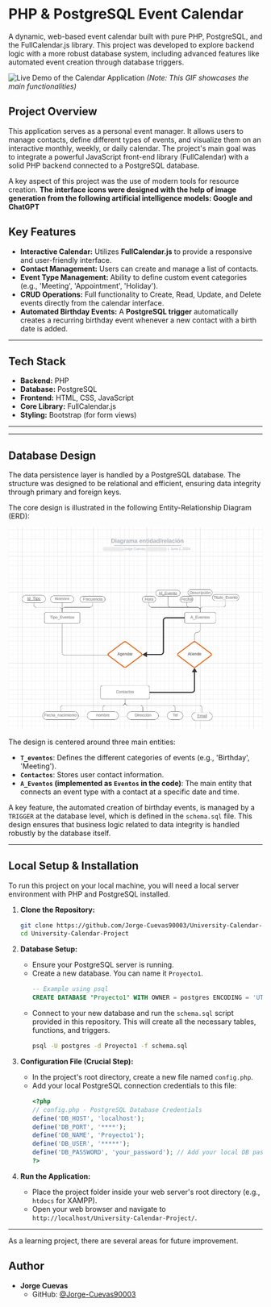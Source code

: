 # PHP & PostgreSQL Event Calendar

A dynamic, web-based event calendar built with pure PHP, PostgreSQL, and the FullCalendar.js library. This project was developed to explore backend logic with a more robust database system, including advanced features like automated event creation through database triggers.

![Live Demo of the Calendar Application](images/calendar-demo.gif)
*(Note: This GIF showcases the main functionalities)*

## Project Overview

This application serves as a personal event manager. It allows users to manage contacts, define different types of events, and visualize them on an interactive monthly, weekly, or daily calendar. The project's main goal was to integrate a powerful JavaScript front-end library (FullCalendar) with a solid PHP backend connected to a PostgreSQL database.

A key aspect of this project was the use of modern tools for resource creation. **The interface icons were designed with the help of image generation from the following artificial intelligence models: Google and ChatGPT**
## Key Features

- **Interactive Calendar:** Utilizes **FullCalendar.js** to provide a responsive and user-friendly interface.
- **Contact Management:** Users can create and manage a list of contacts.
- **Event Type Management:** Ability to define custom event categories (e.g., 'Meeting', 'Appointment', 'Holiday').
- **CRUD Operations:** Full functionality to Create, Read, Update, and Delete events directly from the calendar interface.
- **Automated Birthday Events:** A **PostgreSQL trigger** automatically creates a recurring birthday event whenever a new contact with a birth date is added. 
---

## Tech Stack

- **Backend:** PHP
- **Database:** PostgreSQL
- **Frontend:** HTML, CSS, JavaScript
- **Core Library:** FullCalendar.js
- **Styling:** Bootstrap (for form views)

---
---

## Database Design

The data persistence layer is handled by a PostgreSQL database. The structure was designed to be relational and efficient, ensuring data integrity through primary and foreign keys.

The core design is illustrated in the following Entity-Relationship Diagram (ERD):

![Entity-Relationship Diagram](images/diagrama-entidad-relacion.PNG)

The design is centered around three main entities:
- **`T_eventos`**: Defines the different categories of events (e.g., 'Birthday', 'Meeting').
- **`Contactos`**: Stores user contact information.
- **`A_Eventos` (implemented as `Eventos` in the code)**: The main entity that connects an event type with a contact at a specific date and time.

A key feature, the automated creation of birthday events, is managed by a `TRIGGER` at the database level, which is defined in the `schema.sql` file. This design ensures that business logic related to data integrity is handled robustly by the database itself.

---
## Local Setup & Installation

To run this project on your local machine, you will need a local server environment with PHP and PostgreSQL installed.

1.  **Clone the Repository:**
    ```bash
    git clone https://github.com/Jorge-Cuevas90003/University-Calendar-Project.git
    cd University-Calendar-Project

    ```

2.  **Database Setup:**
    - Ensure your PostgreSQL server is running.
    - Create a new database. You can name it `Proyecto1`.
      ```sql
      -- Example using psql
      CREATE DATABASE "Proyecto1" WITH OWNER = postgres ENCODING = 'UTF8';
      ```
    - Connect to your new database and run the `schema.sql` script provided in this repository. This will create all the necessary tables, functions, and triggers.
      ```bash
      psql -U postgres -d Proyecto1 -f schema.sql
      ```

3.  **Configuration File (Crucial Step):**
    - In the project's root directory, create a new file named `config.php`.
    - Add your local PostgreSQL connection credentials to this file:
      ```php
      <?php
      // config.php - PostgreSQL Database Credentials
      define('DB_HOST', 'localhost');
      define('DB_PORT', '****');
      define('DB_NAME', 'Proyecto1');
      define('DB_USER', '*****');
      define('DB_PASSWORD', 'your_password'); // Add your local DB password here
      ?>
      ```

4.  **Run the Application:**
    - Place the project folder inside your web server's root directory (e.g., `htdocs` for XAMPP).
    - Open your web browser and navigate to `http://localhost/University-Calendar-Project/`.

---



As a learning project, there are several areas for future improvement.
## Author

- **Jorge Cuevas**
  - GitHub: [@Jorge-Cuevas90003](https://github.com/Jorge-Cuevas90003)
